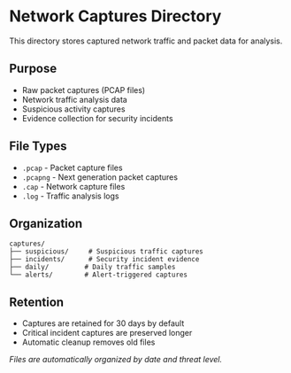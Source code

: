 # Network Captures Directory

This directory stores captured network traffic and packet data for analysis.

## Purpose
- Raw packet captures (PCAP files)
- Network traffic analysis data
- Suspicious activity captures
- Evidence collection for security incidents

## File Types
- `.pcap` - Packet capture files
- `.pcapng` - Next generation packet captures
- `.cap` - Network capture files
- `.log` - Traffic analysis logs

## Organization
```
captures/
├── suspicious/     # Suspicious traffic captures
├── incidents/      # Security incident evidence
├── daily/         # Daily traffic samples
└── alerts/        # Alert-triggered captures
```

## Retention
- Captures are retained for 30 days by default
- Critical incident captures are preserved longer
- Automatic cleanup removes old files

*Files are automatically organized by date and threat level.*
